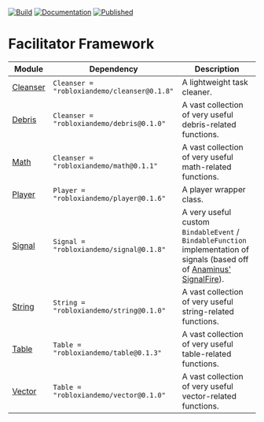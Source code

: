 [![Build](https://github.com/RobloxianDemo/Roblox-Modules/actions/workflows/workflow.yaml/badge.svg)](https://github.com/RobloxianDemo/Roblox-Modules/actions/workflows/workflow.yaml)
[![Documentation](https://github.com/RobloxianDemo/Roblox-Modules/actions/workflows/documentation.yaml/badge.svg)](https://github.com/RobloxianDemo/Roblox-Modules/actions/workflows/documentation.yaml)
[![Published](https://github.com/RobloxianDemo/Roblox-Modules/actions/workflows/pages/pages-build-deployment/badge.svg)](https://github.com/RobloxianDemo/Roblox-Modules/actions/workflows/pages/pages-build-deployment)

# Facilitator Framework
| Module | Dependency | Description |
| -- | -- | -- |
| [Cleanser](https://robloxiandemo.github.io/Roblox-Modules/api/Cleanser) | `Cleanser = "robloxiandemo/cleanser@0.1.8"` | A lightweight task cleaner. |
| [Debris](https://robloxiandemo.github.io/Roblox-Modules/api/Cleanser) | `Cleanser = "robloxiandemo/debris@0.1.0"` | A vast collection of very useful debris-related functions. |
| [Math](https://robloxiandemo.github.io/Roblox-Modules/api/Cleanser) | `Cleanser = "robloxiandemo/math@0.1.1"` | A vast collection of very useful math-related functions. |
| [Player](https://robloxiandemo.github.io/Roblox-Modules/api/Player) | `Player = "robloxiandemo/player@0.1.6"` | A player wrapper class. |
| [Signal](https://robloxiandemo.github.io/Roblox-Modules/api/Signal) | `Signal = "robloxiandemo/signal@0.1.8"` | A very useful custom `BindableEvent` / `BindableFunction` implementation of signals (based off of [Anaminus' SignalFire](https://github.com/Anaminus/roblox-library/tree/master/modules/SignalFire)). |
| [String](https://robloxiandemo.github.io/Roblox-Modules/api/String) | `String = "robloxiandemo/string@0.1.0"` | A vast collection of very useful string-related functions. |
| [Table](https://robloxiandemo.github.io/Roblox-Modules/api/Table) | `Table = "robloxiandemo/table@0.1.3"` | A vast collection of very useful table-related functions. |
| [Vector](https://robloxiandemo.github.io/Roblox-Modules/api/Vector) | `Table = "robloxiandemo/vector@0.1.0"` | A vast collection of very useful vector-related functions. |

<!---
# Loleris's Madwork Framework
| Module | Dependency | Description |
| [ProfileService](https://robloxiandemo.github.io/Roblox-Modules/api/ProfileService) | `ProfileService = "robloxiandemo/profileservice@0.1.0"` | A forked variant of [Loleris's ProfileService](https://madstudioroblox.github.io/ProfileService/) that provides compatibility for usage with Wally. |

| [ReplicaService](https://robloxiandemo.github.io/Roblox-Modules/api/ProfileService) | `ReplicaService = "robloxiandemo/replicaservice@0.1.0"` | A forked variant of [Loleris's ReplicaService](https://madstudioroblox.github.io/ReplicaService/) that provides compatibility for usage with Wally. |

# Quenty's NevermoreEngine
| Module | Dependency | Description |
| [Maid](https://robloxiandemo.github.io/Roblox-Modules/api/Maid) | `Maid = "robloxiandemo/maid-demo@0.1.0"` | A forked variant of [Quenty's Maid](https://quenty.github.io/NevermoreEngine/api/Maid/) that provides compatibility for usage with Wally. |
--->